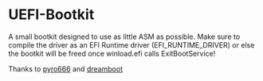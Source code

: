# UEFI-Bootkit

A small bootkit designed to use as little ASM as possible. Make sure to compile the driver as an EFI Runtime driver (EFI_RUNTIME_DRIVER) or else the bootkit will be freed once winload.efi calls ExitBootService!

Thanks to [pyro666](https://github.com/Pyro666) and [dreamboot](https://github.com/quarkslab/dreamboot)
